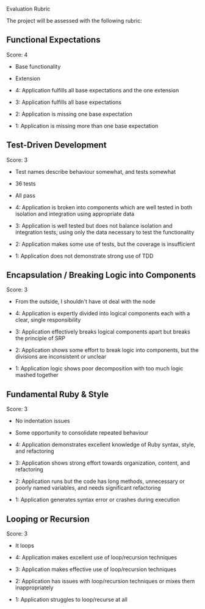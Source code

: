 Evaluation Rubric

The project will be assessed with the following rubric:

Functional Expectations
-----------------------

Score: 4

* Base functionality
* Extension

* 4: Application fulfills all base expectations and the one extension
* 3: Application fulfills all base expectations
* 2: Application is missing one base expectation
* 1: Application is missing more than one base expectation


Test-Driven Development
-----------------------

Score: 3

* Test names describe behaviour somewhat, and tests somewhat
* 36 tests
* All pass

* 4: Application is broken into components which are well tested in both isolation and integration using appropriate data
* 3: Application is well tested but does not balance isolation and integration tests, using only the data necessary to test the functionality
* 2: Application makes some use of tests, but the coverage is insufficient
* 1: Application does not demonstrate strong use of TDD


Encapsulation / Breaking Logic into Components
----------------------------------------------

Score: 3

* From the outside, I shouldn't have ot deal with the node

* 4: Application is expertly divided into logical components each with a clear, single responsibility
* 3: Application effectively breaks logical components apart but breaks the principle of SRP
* 2: Application shows some effort to break logic into components, but the divisions are inconsistent or unclear
* 1: Application logic shows poor decomposition with too much logic mashed together


Fundamental Ruby & Style
------------------------

Score: 3

* No indentation issues
* Some opportunity to consolidate repeated behaviour

* 4: Application demonstrates excellent knowledge of Ruby syntax, style, and refactoring
* 3: Application shows strong effort towards organization, content, and refactoring
* 2: Application runs but the code has long methods, unnecessary or poorly named variables, and needs significant refactoring
* 1: Application generates syntax error or crashes during execution


Looping or Recursion
--------------------

Score: 3

* It loops

* 4: Application makes excellent use of loop/recursion techniques
* 3: Application makes effective use of loop/recursion techniques
* 2: Application has issues with loop/recursion techniques or mixes them inappropriately
* 1: Application struggles to loop/recurse at all
